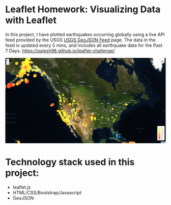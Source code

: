 # Leaflet Homework: Visualizing Data with Leaflet

In this project, I have plotted earthquakes occurring globally using a live API feed provided by the USGS [USGS GeoJSON Feed](http://earthquake.usgs.gov/earthquakes/feed/v1.0/geojson.php) page. The data in the feed is updated every 5 mins, and includes all earthquake data for the Past 7 Days.
https://pajesh98.github.io/leaflet-challenge/

![earthquake_map](Images/earthquake_map.png)

# Technology stack used in this project:
   * leaflet.js
   * HTML/CSS/Bootstrap/Javascript
   * GeoJSON
